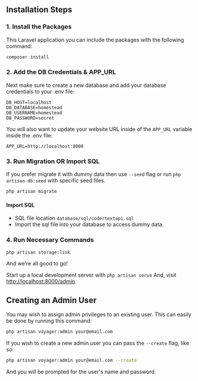 ## Installation Steps

### 1. Install the Packages

This Laravel application you can include the packages with the following command:

```bash
composer install
```

### 2. Add the DB Credentials & APP_URL

Next make sure to create a new database and add your database credentials to your .env file:

```
DB_HOST=localhost
DB_DATABASE=homestead
DB_USERNAME=homestead
DB_PASSWORD=secret
```

You will also want to update your website URL inside of the `APP_URL` variable inside the .env file:

```
APP_URL=http://localhost:8000
```

### 3. Run Migration OR Import SQL
If you prefer migrate it with dummy data then use `--seed` flag or run `php artisan db:seed` with specific seed files.

```bash
php artisan migrate
```
#### Import SQL
- SQL file location `database/sql/codertextapi.sql` 
- Import the sql file into your database to access dummy data.


### 4. Run Necessary Commands

```bash
php artisan storage:link
```

And we're all good to go!

Start up a local development server with `php artisan serve` And, visit [http://localhost:8000/admin](http://localhost:8000/admin).

## Creating an Admin User

You may wish to assign admin privileges to an existing user.
This can easily be done by running this command:

```bash
php artisan voyager:admin your@email.com
```

If you wish to create a new admin user you can pass the `--create` flag, like so:

```bash
php artisan voyager:admin your@email.com --create
```

And you will be prompted for the user's name and password.
